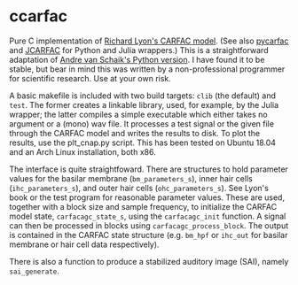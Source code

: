 # ccarfac
Pure C implementation of [Richard Lyon's CARFAC model](https://books.google.com/books?id=ENmiDgAAQBAJ&dq=human+and+machine+hearing+lyon&lr=&source=gbs_navlinks_s).  (See also [pycarfac](https://github.com/analogouscircuit/pycarfac)  and [JCARFAC](https://github.com/analogouscircuit/JCARFAC) for Python and Julia wrappers.)  This is a straightforward adaptation of 
[Andre van Schaik's Python version](https://github.com/vschaik/CARFAC). I have found it to be stable, but bear in mind this was written by 
a non-professional programmer for scientific research.  Use at your own risk.

A basic makefile is included with two build targets: `clib` (the default) and `test`.
The former creates a linkable library, used, for example, by the Julia wrapper; the latter compiles a
simple executable which either takes no argument or a (mono) wav file.  It processes a test signal or the given file through the
CARFAC model and writes the results to disk.  To plot the results, use the plt_cnap.py script. This 
has been tested on Ubuntu 18.04 and an Arch Linux installation, both x86.

The interface is quite straightfoward. 
There are structures to hold parameter values for the basilar membrane (`bm_parameters_s`), inner hair cells 
(`ihc_parameters_s`), and outer hair cells (`ohc_parameters_s`).  See Lyon's book or the test program
for reasonable parameter values.  These are used, together with a block size and sample frequency,
to initialize the CARFAC model state, `carfacagc_state_s`, using the `carfacagc_init` function. A signal can then be processed in blocks using `carfacagc_process_block`.  The output is contained
in the CARFAC state structure (e.g. `bm_hpf` or `ihc_out` for basilar membrane or hair cell data respectively).

There is also a function to produce a stabilized auditory image (SAI),  namely `sai_generate`.
